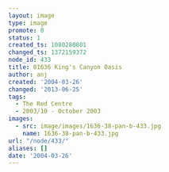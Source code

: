 ```yaml
---
layout: image
type: image
promote: 0
status: 1
created_ts: 1080280801
changed_ts: 1372159372
node_id: 433
title: 01636 King's Canyon Oasis
author: anj
created: '2004-03-26'
changed: '2013-06-25'
tags:
  - The Red Centre
  - 2003/10 - October 2003
images:
  - src: image/images/1636-38-pan-b-433.jpg
    name: 1636-38-pan-b-433.jpg
url: "/node/433/"
aliases: []
date: '2004-03-26'
---
```


